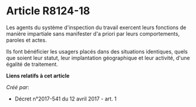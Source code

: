 # Article R8124-18

Les agents du système d'inspection du travail exercent leurs fonctions de manière impartiale sans manifester d'a priori par
leurs comportements, paroles et actes.

Ils font bénéficier les usagers placés dans des situations identiques, quels que soient leur statut, leur implantation
géographique et leur activité, d'une égalité de traitement.

**Liens relatifs à cet article**

_Créé par_:

  - Décret n°2017-541 du 12 avril 2017 - art. 1
